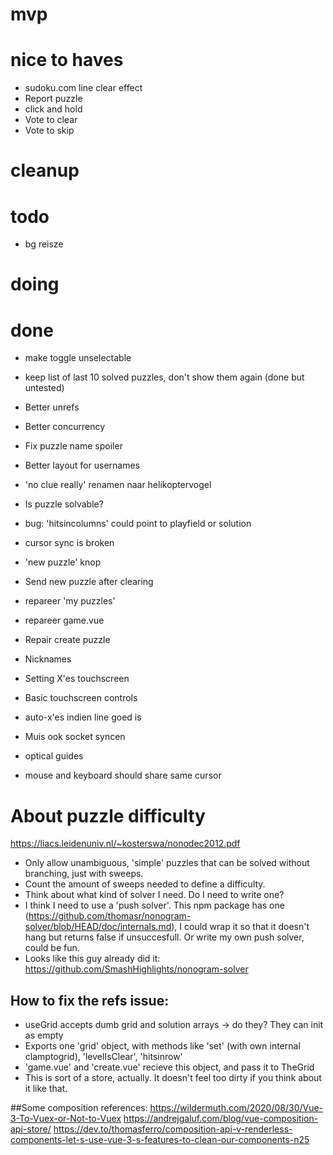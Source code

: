 # mvp

# nice to haves
- sudoku.com line clear effect
- Report puzzle
- click and hold
- Vote to clear
- Vote to skip

# cleanup

# todo
- bg reisze

# doing

# done
- make toggle unselectable
- keep list of last 10 solved puzzles, don't show them again (done but untested)
- Better unrefs
- Better concurrency
- Fix puzzle name spoiler
- Better layout for usernames
- 'no clue really' renamen naar helikoptervogel
- Is puzzle solvable?
- bug: 'hitsincolumns' could point to playfield or solution
- cursor sync is broken
- 'new puzzle' knop
- Send new puzzle after clearing
- repareer 'my puzzles'
- repareer game.vue
- Repair create puzzle

- Nicknames
- Setting X'es touchscreen
- Basic touchscreen controls
- auto-x'es indien line goed is
- Muis ook socket syncen
- optical guides
- mouse and keyboard should share same cursor

# About puzzle difficulty
https://liacs.leidenuniv.nl/~kosterswa/nonodec2012.pdf

- Only allow unambiguous, 'simple' puzzles that can be solved without branching, just with sweeps.
- Count the amount of sweeps needed to define a difficulty.
- Think about what kind of solver I need. Do I need to write one?
 -	I think I need to use a 'push solver'. This npm package has one (https://github.com/thomasr/nonogram-solver/blob/HEAD/doc/internals.md), I could wrap it so that it doesn't hang but returns false if unsuccesfull. Or write my own push solver, could be fun.
 - Looks like this guy already did it: https://github.com/SmashHighlights/nonogram-solver



## How to fix the refs issue:

- useGrid accepts dumb grid and solution arrays -> do they? They can init as empty
- Exports one 'grid' object, with methods like 'set' (with own internal clamptogrid), 'levelIsClear', 'hitsinrow'
- 'game.vue' and 'create.vue' recieve this object, and pass it to TheGrid
- This is sort of a store, actually. It doesn't feel too dirty if you think about it like that.


##Some composition references: 
https://wildermuth.com/2020/08/30/Vue-3-To-Vuex-or-Not-to-Vuex
https://andrejgaluf.com/blog/vue-composition-api-store/
https://dev.to/thomasferro/composition-api-v-renderless-components-let-s-use-vue-3-s-features-to-clean-our-components-n25
